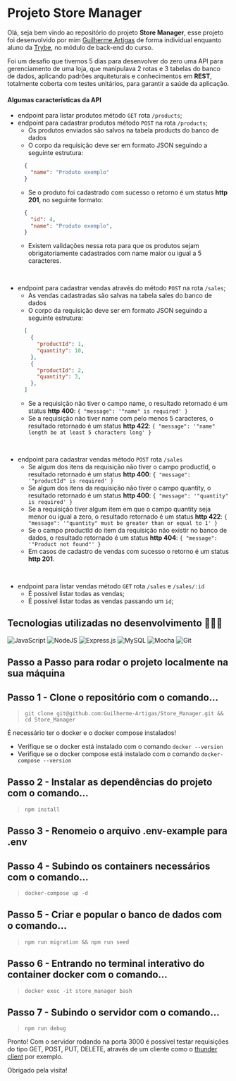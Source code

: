 # Projeto Store Manager

Olá, seja bem vindo ao repositório do projeto **Store Manager**, esse projeto foi desenvolvido por mim [Guilherme Artigas](https://www.linkedin.com/in/guilherme-artigas/) de forma individual enquanto aluno da [Trybe](https://www.betrybe.com/), no módulo de back-end do curso.

Foi um desafio que tivemos 5 dias para desenvolver do zero uma API para gerenciamento de uma loja, que manipulava 2 rotas e 3 tabelas do banco de dados, aplicando padrões arquiteturais e conhecimentos em **REST**, totalmente coberta com testes unitários, para garantir a saúde da aplicação.

#### Algumas características da API
- endpoint para listar produtos método `GET` rota `/products`;
- endpoint para cadastrar produtos método `POST` na rota `/products`;
  - Os produtos enviados são salvos na tabela products do banco de dados
  - O corpo da requisição deve ser em formato JSON seguindo a seguinte estrutura:
  ```json
    {
      "name": "Produto exemplo"
    }
  ```
  - Se o produto foi cadastrado com sucesso o retorno é um status **http 201**, no seguinte formato:
  ```json
    {
      "id": 4,
      "name": "Produto exemplo",
    }
  ```
  - Existem validações nessa rota para que os produtos sejam obrigatoriamente cadastrados com name maior ou igual a 5 caracteres.

<br />

- endpoint para cadastrar vendas através do método `POST` na rota `/sales`;
  - As vendas cadastradas são salvas na tabela sales do banco de dados
  - O corpo da requisição deve ser em formato JSON seguindo a seguinte estrutura:
  ```json
    [
      {
        "productId": 1,
        "quantity": 10,
      },
      {
        "productId": 2,
        "quantity": 3,
      },
    ]
  ```
  - Se a requisição não tiver o campo name, o resultado retornado é um status **http 400**: `{ "message": '"name" is required' }`
  - Se a requisição não tiver name com pelo menos 5 caracteres, o resultado retornado é um status **http 422**: `{ "message": '"name" length be at least 5 characters long' }`

<br />

- endpoint para cadastrar vendas método `POST` rota `/sales`
  - Se algum dos itens da requisição não tiver o campo productId, o resultado retornado é um status **http 400**: `{ "message": '"productId" is required' }`
  - Se algum dos itens da requisição não tiver o campo quantity, o resultado retornado é um status **http 400**: `{ "message": '"quantity" is required' }`
  - Se a requisição tiver algum item em que o campo quantity seja menor ou igual a zero, o resultado retornado é um status **http 422**: `{ "message": '"quantity" must be greater than or equal to 1' }`
  - Se o campo productId do item da requisição não existir no banco de dados, o resultado retornado é um status **http 404**: `{ "message": '"Product not found"' }`
  - Em casos de cadastro de vendas com sucesso o retorno é um status **http 201**.

<br />

- endpoint para listar vendas método `GET` rota `/sales` e `/sales/:id`
  - É possível listar todas as vendas;
  - É possível listar todas as vendas passando um `id`;

## Tecnologias utilizadas no desenvolvimento 👨🏼‍💻

![JavaScript](https://img.shields.io/badge/JavaScript-323330?style=for-the-badge&logo=javascript&logoColor=F7DF1E) ![NodeJS](https://img.shields.io/badge/Node.js-43853D?style=for-the-badge&logo=node.js&logoColor=white) ![Express.js](https://img.shields.io/badge/express.js-%23404d59.svg?style=for-the-badge&logo=express&logoColor=%2361DAFB) ![MySQL](https://img.shields.io/badge/MySQL-005C84?style=for-the-badge&logo=mysql&logoColor=white) ![Mocha](https://img.shields.io/badge/mocha.js-323330?style=for-the-badge&logo=mocha&logoColor=Brown) ![Git](https://img.shields.io/badge/GIT-E44C30?style=for-the-badge&logo=git&logoColor=white)

## Passo a Passo para rodar o projeto localmente na sua máquina

## Passo 1 - Clone o repositório com o comando...
> `git clone git@github.com:Guilherme-Artigas/Store_Manager.git && cd Store_Manager`

É necessário ter o docker e o docker compose instalados!

- Verifique se o docker está instalado com o comando `docker --version` 
- Verifique se o docker compose está instalado com o comando `docker-compose --version`

## Passo 2 - Instalar as dependências do projeto com o comando...
> `npm install`

## Passo 3 - Renomeio o arquivo .env-example para .env

## Passo 4 - Subindo os containers necessários com o comando...
> `docker-compose up -d`

## Passo 5 - Criar e popular o banco de dados com o comando...
> `npm run migration && npm run seed`

## Passo 6 - Entrando no terminal interativo do container docker com o comando...
> `docker exec -it store_manager bash`

## Passo 7 - Subindo o servidor com o comando...
> `npm run debug`

Pronto! Com o servidor rodando na porta 3000 é possível testar requisições do tipo GET, POST, PUT, DELETE, através de um cliente como o [thunder client](https://marketplace.visualstudio.com/items?itemName=rangav.vscode-thunder-client) por exemplo.

Obrigado pela visita!
